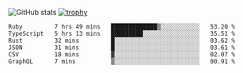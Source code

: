 ![GitHub stats](https://github-readme-stats.vercel.app/api?username=ksk001100&show_icons=true&theme=tokyonight)
[![trophy](https://github-profile-trophy.vercel.app/?username=ksk001100&theme=onedark)](https://github.com/ryo-ma/github-profile-trophy)

<!--START_SECTION:waka-->

```text
Ruby         7 hrs 49 mins   █████████████▒░░░░░░░░░░░   53.20 %
TypeScript   5 hrs 13 mins   █████████░░░░░░░░░░░░░░░░   35.51 %
Rust         32 mins         █░░░░░░░░░░░░░░░░░░░░░░░░   03.62 %
JSON         31 mins         █░░░░░░░░░░░░░░░░░░░░░░░░   03.61 %
CSV          18 mins         ▓░░░░░░░░░░░░░░░░░░░░░░░░   02.07 %
GraphQL      7 mins          ▒░░░░░░░░░░░░░░░░░░░░░░░░   00.91 %
```

<!--END_SECTION:waka-->
